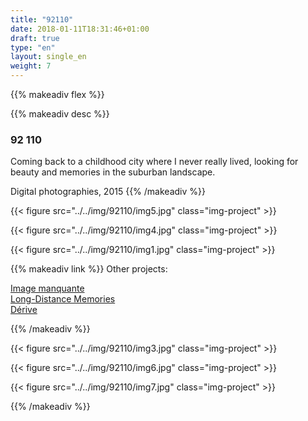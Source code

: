 ```yaml
---
title: "92110"
date: 2018-01-11T18:31:46+01:00
draft: true
type: "en"
layout: single_en
weight: 7
---
```


{{% makeadiv flex %}}

{{% makeadiv desc %}}
### 92 110

Coming back to a childhood city where I never really lived, looking for beauty and memories in the suburban landscape.


Digital photographies, 2015
{{% /makeadiv %}}

{{< figure src="../../img/92110/img5.jpg" class="img-project" >}}

{{< figure src="../../img/92110/img4.jpg" class="img-project" >}}

{{< figure src="../../img/92110/img1.jpg" class="img-project" >}}

{{% makeadiv link %}}
Other projects:

[Image manquante](http://www.carolinesorin.com/en/manquant)  
[Long-Distance Memories](http://www.carolinesorin.com/en/longdistance)  
[Dérive](http://www.carolinesorin.com/en/derive)  

{{% /makeadiv %}}

{{< figure src="../../img/92110/img3.jpg" class="img-project" >}}

{{< figure src="../../img/92110/img6.jpg" class="img-project" >}}

{{< figure src="../../img/92110/img7.jpg" class="img-project" >}}

{{% /makeadiv %}}
